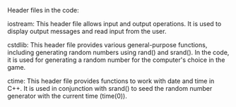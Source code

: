Header files in the code:

iostream: This header file allows input and output operations. It is used to display output messages and read input from the user.

cstdlib: This header file provides various general-purpose functions, including generating random numbers using rand() and srand(). In the code, it is used for generating a random number for the computer's choice in the game.

ctime: This header file provides functions to work with date and time in C++. It is used in conjunction with srand() to seed the random number generator with the current time (time(0)).
